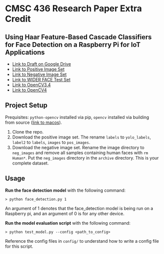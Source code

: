 # CMSC 436 Research Paper Extra Credit

## Using Haar Feature-Based Cascade Classifiers for Face Detection on a Raspberry Pi for IoT Applications 

- [Link to Draft on Google Drive](https://docs.google.com/document/d/1H4GUHuNXbkjKFACpi70M0ZhKLtLqq29fNws-9ac8Di0/edit?usp=sharing)
- [Link to Positive Image Set](https://www.kaggle.com/datasets/fareselmenshawii/face-detection-dataset)
- [Link to Negative Image Set](https://www.kaggle.com/datasets/sagarkarar/nonface-and-face-dataset)
- [Link to WIDER FACE Test Set](http://shuoyang1213.me/WIDERFACE/)
- [Link to OpenCV3.4](https://github.com/opencv/opencv/tree/3.4)
- [Link to OpenCV4](https://github.com/opencv/opencv/archive/refs/tags/4.10.0.zip)


## Project Setup

Prequisites: `python-opencv` installed via pip, `opencv` installed via building from source ([link to macos](https://docs.opencv.org/4.x/d0/db2/tutorial_macos_install.html)).

1. Clone the repo.
2. Download the positive image set. The rename `labels` to `yolo_labels`, `label2` to `labels`, `images` to `pos_images`.
3. Download the negative image set. Rename the image directory to `neg_images` and remove all samples containing human faces with `rm Human*`. Put the `neg_images` directory in the `archive` directory. This is your complete dataset. 

## Usage

**Run the face detection model** with the following command: 

```
> python face_detection.py 1
```

An argument of 1 denotes that the face_detection model is being run on a Raspberry pi, and an argument of 0 is for any other device.

**Run the model evaluation script** with the following command:

```
> python test_model.py --config <path_to_config>
```

Reference the config files in `config/` to understand how to write a config file for this script. 